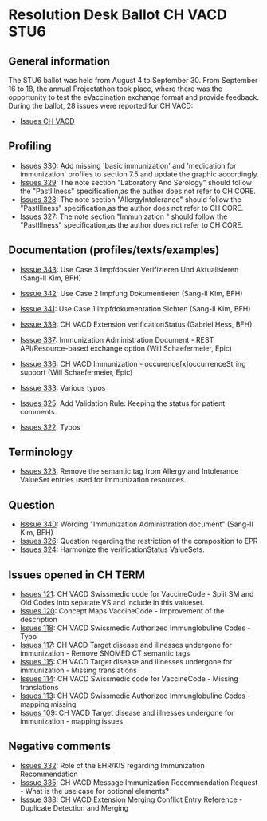 # Resolution Desk Ballot CH VACD STU6

## General information
The STU6 ballot was held from August 4 to September 30. From September 16 to 18, 
the annual Projectathon took place, where there was the opportunity to test the 
eVaccination exchange format and provide feedback.   
During the ballot, 28 issues were reported for CH VACD:
* [Issues CH VACD](https://github.com/hl7ch/ch-vacd/issues?q=is%3Aissue%20state%3Aopen%20label%3A%22ballot%20v6.0.0%20-%20STU%206%22)

## Profiling
* [Issues 330](https://github.com/hl7ch/ch-vacd/issues/329): Add missing 'basic immunization' and 'medication for immunization' profiles to section 7.5 and update the graphic accordingly. 
* [Issues 329](https://github.com/hl7ch/ch-vacd/issues/329): The note section "Laboratory And Serology" should follow the "PastIllness" specification,as the author does not refer to CH CORE. 
* [Issues 328](https://github.com/hl7ch/ch-vacd/issues/328): The note section "AllergyIntolerance" should follow the "PastIllness" specification,as the author does not refer to CH CORE.
* [Issues 327](https://github.com/hl7ch/ch-vacd/issues/327): The note section "Immunization " should follow the "PastIllness" specification,as the author does not refer to CH CORE.

## Documentation (profiles/texts/examples)
* [Isssue 343](https://github.com/hl7ch/ch-vacd/issues/343): Use Case 3 Impfdossier Verifizieren Und Aktualisieren (Sang-Il Kim, BFH)
* [Isssue 342](https://github.com/hl7ch/ch-vacd/issues/342): Use Case 2 Impfung Dokumentieren (Sang-Il Kim, BFH)
* [Isssue 341](https://github.com/hl7ch/ch-vacd/issues/341): Use Case 1 Impfdokumentation Sichten (Sang-Il Kim, BFH)
* [Isssue 339](https://github.com/hl7ch/ch-vacd/issues/339): CH VACD Extension verificationStatus (Gabriel Hess, BFH)

* [Isssue 337](https://github.com/hl7ch/ch-vacd/issues/337): Immunization Administration Document - REST API/Resource-based exchange option (Will Schaefermeier, Epic)
* [Isssue 336](https://github.com/hl7ch/ch-vacd/issues/336): CH VACD Immunization - occurence[x]occurrenceString support (Will Schaefermeier, Epic)

* [Isssue 333](https://github.com/hl7ch/ch-vacd/issues/333): Various typos

* [Issues 325](https://github.com/hl7ch/ch-vacd/issues/325): Add Validation Rule: Keeping the status for patient comments.
* [Issues 322](https://github.com/hl7ch/ch-vacd/issues/322): Typos
    
## Terminology
* [Issues 323](https://github.com/hl7ch/ch-vacd/issues/323): Remove the semantic tag from Allergy and Intolerance ValueSet entries used for Immunization resources.

## Question
* [Isssue 340](https://github.com/hl7ch/ch-vacd/issues/340): Wording "Immunization Administration document" (Sang-Il Kim, BFH)
* [Issues 326](https://github.com/hl7ch/ch-vacd/issues/326): Question regarding the restriction of the composition to EPR
* [Issues 324](https://github.com/hl7ch/ch-vacd/issues/324): Harmonize the verificationStatus ValueSets.

## Issues opened in CH TERM  
* [Issues 121](https://github.com/hl7ch/ch-term/issues/121): CH VACD Swissmedic code for VaccineCode - Split SM and Old Codes into separate VS and include in this valueset.  
* [Issues 120](https://github.com/hl7ch/ch-term/issues/120): Concept Maps VaccineCode - Improvement of the description
* [Issues 118](https://github.com/hl7ch/ch-term/issues/118): CH VACD Swissmedic Authorized Immunglobuline Codes - Typo
* [Issues 117](https://github.com/hl7ch/ch-term/issues/117): CH VACD Target disease and illnesses undergone for immunization - Remove SNOMED CT semantic tags  
* [Issues 115](https://github.com/hl7ch/ch-term/issues/115): CH VACD Target disease and illnesses undergone for immunization - Missing translations
* [Issues 114](https://github.com/hl7ch/ch-term/issues/114): CH VACD Swissmedic code for VaccineCode - Missing translations
* [Issues 113](https://github.com/hl7ch/ch-term/issues/113): CH VACD Swissmedic Authorized Immunglobuline Codes - mapping missing
* [Issues 109](https://github.com/hl7ch/ch-term/issues/109): CH VACD Target disease and illnesses undergone for immunization - mapping issues

## Negative comments
* [Issues 332](https://github.com/hl7ch/ch-vacd/issues/332): Role of the EHR/KIS regarding Immunization Recommendation
* [Isssue 335](https://github.com/hl7ch/ch-vacd/issues/335): CH VACD Message Immunization Recommendation Request - What is the use case for optional elements?
* [Isssue 338](https://github.com/hl7ch/ch-vacd/issues/338): CH VACD Extension Merging Conflict Entry Reference - Duplicate Detection and Merging
